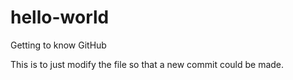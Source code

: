 # hello-world
Getting to know GitHub

This is to just modify the file so that a new commit could be made. 

